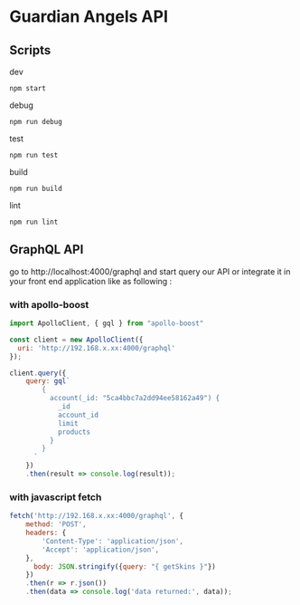 # Guardian Angels API
## Scripts
dev
```npm
npm start
```
debug
```npm
npm run debug
```
test
```npm
npm run test
```
build
```npm
npm run build
```
lint
```npm
npm run lint
```
## GraphQL API
go to http://localhost:4000/graphql and start query our API or integrate it in your front end application like as following :
### with apollo-boost
```js
import ApolloClient, { gql } from "apollo-boost"

const client = new ApolloClient({
  uri: 'http://192.168.x.xx:4000/graphql'
});

client.query({
    query: gql`
        {
          account(_id: "5ca4bbc7a2dd94ee58162a49") {
            _id
            account_id
            limit
            products
          }
        }
      `
    })
    .then(result => console.log(result));
```
### with javascript fetch
```js
fetch('http://192.168.x.xx:4000/graphql', {
    method: 'POST',
    headers: {
        'Content-Type': 'application/json',
        'Accept': 'application/json',
    },
      body: JSON.stringify({query: "{ getSkins }"})
    })
    .then(r => r.json())
    .then(data => console.log('data returned:', data));
```
